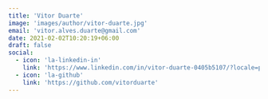 ```yaml
---
title: 'Vitor Duarte'
image: 'images/author/vitor-duarte.jpg'
email: 'vitor.alves.duarte@gmail.com'
date: 2021-02-02T10:20:19+06:00
draft: false
social:
  - icon: 'la-linkedin-in'
    link: 'https://www.linkedin.com/in/vitor-duarte-0405b5107/?locale=pt_BR'
  - icon: 'la-github'
    link: 'https://github.com/vitorduarte'
---
```

